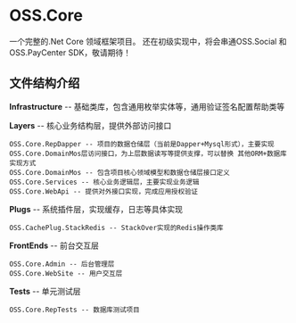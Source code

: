 # OSS.Core
一个完整的.Net Core 领域框架项目。
还在初级实现中，将会串通OSS.Social 和 OSS.PayCenter SDK，敬请期待！


## 文件结构介绍
**Infrastructure** --  基础类库，包含通用枚举实体等，通用验证签名配置帮助类等

**Layers**  --  核心业务结构层，提供外部访问接口

	OSS.Core.RepDapper -- 项目的数据仓储层（当前是Dapper+Mysql形式），主要实现OSS.Core.DomainMos层访问接口，为上层数据读写等提供支撑，可以替换 其他ORM+数据库 实现方式
	OSS.Core.DomainMos -- 包含项目核心领域模型和数据仓储层接口定义
	OSS.Core.Services -- 核心业务逻辑层，主要实现业务逻辑
	OSS.Core.WebApi -- 提供对外接口实现，完成应用授权验证

**Plugs** -- 系统插件层，实现缓存，日志等具体实现

	OSS.CachePlug.StackRedis -- StackOver实现的Redis操作类库

**FrontEnds** -- 前台交互层

	OSS.Core.Admin -- 后台管理层
	OSS.Core.WebSite -- 用户交互层

**Tests** -- 单元测试层

	OSS.Core.RepTests -- 数据库测试项目